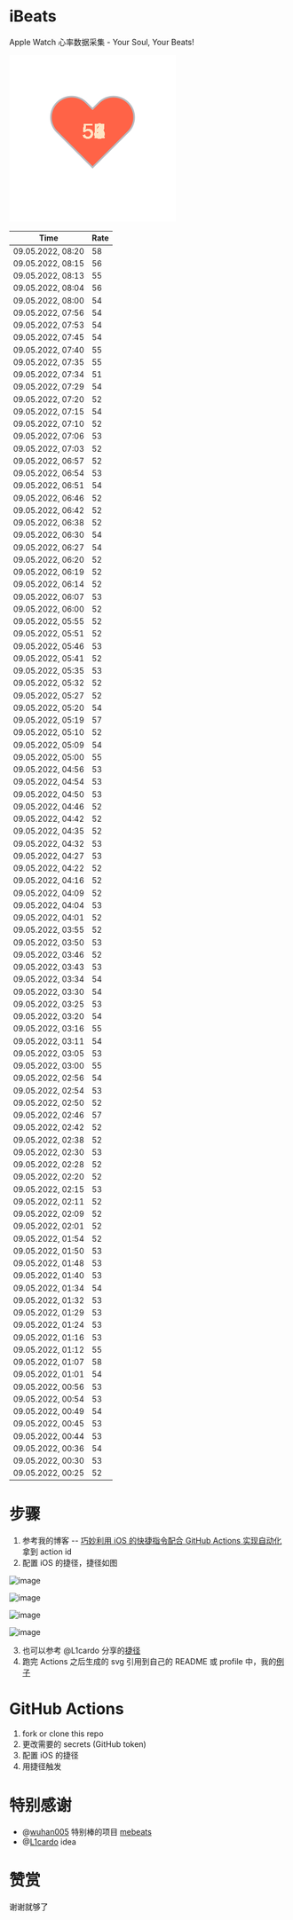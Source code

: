 # iBeats
Apple Watch 心率数据采集 - Your Soul, Your Beats!

![](./files/heart.svg)

<!--START_SECTION:my_heart_rate-->
| Time | Rate | 
 | ---- | ---- | 
| 09.05.2022, 08:20 | 58 |
| 09.05.2022, 08:15 | 56 |
| 09.05.2022, 08:13 | 55 |
| 09.05.2022, 08:04 | 56 |
| 09.05.2022, 08:00 | 54 |
| 09.05.2022, 07:56 | 54 |
| 09.05.2022, 07:53 | 54 |
| 09.05.2022, 07:45 | 54 |
| 09.05.2022, 07:40 | 55 |
| 09.05.2022, 07:35 | 55 |
| 09.05.2022, 07:34 | 51 |
| 09.05.2022, 07:29 | 54 |
| 09.05.2022, 07:20 | 52 |
| 09.05.2022, 07:15 | 54 |
| 09.05.2022, 07:10 | 52 |
| 09.05.2022, 07:06 | 53 |
| 09.05.2022, 07:03 | 52 |
| 09.05.2022, 06:57 | 52 |
| 09.05.2022, 06:54 | 53 |
| 09.05.2022, 06:51 | 54 |
| 09.05.2022, 06:46 | 52 |
| 09.05.2022, 06:42 | 52 |
| 09.05.2022, 06:38 | 52 |
| 09.05.2022, 06:30 | 54 |
| 09.05.2022, 06:27 | 54 |
| 09.05.2022, 06:20 | 52 |
| 09.05.2022, 06:19 | 52 |
| 09.05.2022, 06:14 | 52 |
| 09.05.2022, 06:07 | 53 |
| 09.05.2022, 06:00 | 52 |
| 09.05.2022, 05:55 | 52 |
| 09.05.2022, 05:51 | 52 |
| 09.05.2022, 05:46 | 53 |
| 09.05.2022, 05:41 | 52 |
| 09.05.2022, 05:35 | 53 |
| 09.05.2022, 05:32 | 52 |
| 09.05.2022, 05:27 | 52 |
| 09.05.2022, 05:20 | 54 |
| 09.05.2022, 05:19 | 57 |
| 09.05.2022, 05:10 | 52 |
| 09.05.2022, 05:09 | 54 |
| 09.05.2022, 05:00 | 55 |
| 09.05.2022, 04:56 | 53 |
| 09.05.2022, 04:54 | 53 |
| 09.05.2022, 04:50 | 53 |
| 09.05.2022, 04:46 | 52 |
| 09.05.2022, 04:42 | 52 |
| 09.05.2022, 04:35 | 52 |
| 09.05.2022, 04:32 | 53 |
| 09.05.2022, 04:27 | 53 |
| 09.05.2022, 04:22 | 52 |
| 09.05.2022, 04:16 | 52 |
| 09.05.2022, 04:09 | 52 |
| 09.05.2022, 04:04 | 53 |
| 09.05.2022, 04:01 | 52 |
| 09.05.2022, 03:55 | 52 |
| 09.05.2022, 03:50 | 53 |
| 09.05.2022, 03:46 | 52 |
| 09.05.2022, 03:43 | 53 |
| 09.05.2022, 03:34 | 54 |
| 09.05.2022, 03:30 | 54 |
| 09.05.2022, 03:25 | 53 |
| 09.05.2022, 03:20 | 54 |
| 09.05.2022, 03:16 | 55 |
| 09.05.2022, 03:11 | 54 |
| 09.05.2022, 03:05 | 53 |
| 09.05.2022, 03:00 | 55 |
| 09.05.2022, 02:56 | 54 |
| 09.05.2022, 02:54 | 53 |
| 09.05.2022, 02:50 | 52 |
| 09.05.2022, 02:46 | 57 |
| 09.05.2022, 02:42 | 52 |
| 09.05.2022, 02:38 | 52 |
| 09.05.2022, 02:30 | 53 |
| 09.05.2022, 02:28 | 52 |
| 09.05.2022, 02:20 | 52 |
| 09.05.2022, 02:15 | 53 |
| 09.05.2022, 02:11 | 52 |
| 09.05.2022, 02:09 | 52 |
| 09.05.2022, 02:01 | 52 |
| 09.05.2022, 01:54 | 52 |
| 09.05.2022, 01:50 | 53 |
| 09.05.2022, 01:48 | 53 |
| 09.05.2022, 01:40 | 53 |
| 09.05.2022, 01:34 | 54 |
| 09.05.2022, 01:32 | 53 |
| 09.05.2022, 01:29 | 53 |
| 09.05.2022, 01:24 | 53 |
| 09.05.2022, 01:16 | 53 |
| 09.05.2022, 01:12 | 55 |
| 09.05.2022, 01:07 | 58 |
| 09.05.2022, 01:01 | 54 |
| 09.05.2022, 00:56 | 53 |
| 09.05.2022, 00:54 | 53 |
| 09.05.2022, 00:49 | 54 |
| 09.05.2022, 00:45 | 53 |
| 09.05.2022, 00:44 | 53 |
| 09.05.2022, 00:36 | 54 |
| 09.05.2022, 00:30 | 53 |
| 09.05.2022, 00:25 | 52 |

<!--END_SECTION:my_heart_rate-->

# 步骤
1. 参考我的博客 -- [巧妙利用 iOS 的快捷指令配合 GitHub Actions 实现自动化](https://github.com/yihong0618/gitblog/issues/198) 拿到 action id
2. 配置 iOS 的捷径，捷径如图

![image](https://user-images.githubusercontent.com/15976103/122154218-0db0b480-ce97-11eb-93bb-5aec07c558dc.png)

![image](https://user-images.githubusercontent.com/15976103/122154236-186b4980-ce97-11eb-8e4b-70551a0391ae.png)

![image](https://user-images.githubusercontent.com/15976103/122154268-2d47dd00-ce97-11eb-902e-3acf292265a9.png)

![image](https://user-images.githubusercontent.com/15976103/122174055-fa144680-ceb4-11eb-9be2-3eb83cd516f7.png)

3. 也可以参考 @L1cardo 分享的[捷径](https://www.icloud.com/shortcuts/6ab6047b459c41ad822ad6b94b1c03d4)
4. 跑完 Actions 之后生成的 svg 引用到自己的 README 或 profile 中，我的[例子](https://github.com/yihong0618) 

# GitHub Actions

1. fork or clone this repo
2. 更改需要的 secrets (GitHub token)
3. 配置 iOS 的捷径
4. 用捷径触发

# 特别感谢
- @[wuhan005](https://github.com/wuhan005) 特别棒的项目 [mebeats](https://github.com/wuhan005/mebeats)
- @[L1cardo](https://github.com/L1cardo) idea

# 赞赏
谢谢就够了
